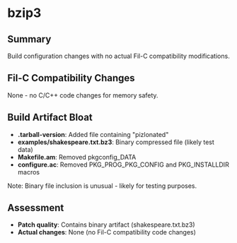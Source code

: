 # bzip3

## Summary
Build configuration changes with no actual Fil-C compatibility modifications.

## Fil-C Compatibility Changes
None - no C/C++ code changes for memory safety.

## Build Artifact Bloat
- **.tarball-version**: Added file containing "pizlonated"
- **examples/shakespeare.txt.bz3**: Binary compressed file (likely test data)
- **Makefile.am**: Removed pkgconfig_DATA
- **configure.ac**: Removed PKG_PROG_PKG_CONFIG and PKG_INSTALLDIR macros

Note: Binary file inclusion is unusual - likely for testing purposes.

## Assessment
- **Patch quality**: Contains binary artifact (shakespeare.txt.bz3)
- **Actual changes**: None (no Fil-C compatibility code changes)
